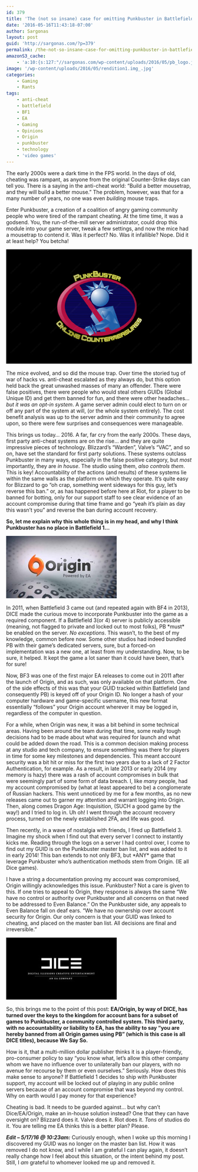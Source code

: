 ```yaml
---
id: 379
title: 'The (not so insane) case for omitting Punkbuster in Battlefield 1'
date: '2016-05-16T11:43:18-07:00'
author: Sargonas
layout: post
guid: 'http://sargonas.com/?p=379'
permalink: /the-not-so-insane-case-for-omitting-punkbuster-in-battlefield-1/
amazonS3_cache:
    - 'a:10:{s:127:"//sargonas.com/wp-content/uploads/2016/05/pb_logo.jpg.001df605df50c667e70c4a0ffad2d609.jpg.3f648d6a10f78a71f65f28fe881890b3.jpg";a:2:{s:2:"id";i:385;s:11:"source_type";s:13:"media-library";}s:167:"//sargonas-net.s3.us-west-2.amazonaws.com/sargonas.com/wp-content/uploads/2016/05/pb_logo.jpg.001df605df50c667e70c4a0ffad2d609.jpg.3f648d6a10f78a71f65f28fe881890b3.jpg";a:2:{s:2:"id";i:385;s:11:"source_type";s:13:"media-library";}s:60:"//sargonas.com/wp-content/uploads/2016/05/ea-origin-logo.jpg";a:2:{s:2:"id";i:387;s:11:"source_type";s:13:"media-library";}s:68:"//sargonas.com/wp-content/uploads/2016/05/ea-origin-logo-300x169.jpg";a:2:{s:2:"id";i:387;s:11:"source_type";s:13:"media-library";}s:100:"//sargonas-net.s3.us-west-2.amazonaws.com/sargonas.com/wp-content/uploads/2016/05/ea-origin-logo.jpg";a:2:{s:2:"id";i:387;s:11:"source_type";s:13:"media-library";}s:108:"//sargonas-net.s3.us-west-2.amazonaws.com/sargonas.com/wp-content/uploads/2016/05/ea-origin-logo-300x169.jpg";a:2:{s:2:"id";i:387;s:11:"source_type";s:13:"media-library";}s:64:"//sargonas.com/wp-content/uploads/2016/05/DICE_EA_Logo_Black.jpg";a:2:{s:2:"id";i:388;s:11:"source_type";s:13:"media-library";}s:72:"//sargonas.com/wp-content/uploads/2016/05/DICE_EA_Logo_Black-300x168.jpg";a:2:{s:2:"id";i:388;s:11:"source_type";s:13:"media-library";}s:104:"//sargonas-net.s3.us-west-2.amazonaws.com/sargonas.com/wp-content/uploads/2016/05/DICE_EA_Logo_Black.jpg";a:2:{s:2:"id";i:388;s:11:"source_type";s:13:"media-library";}s:112:"//sargonas-net.s3.us-west-2.amazonaws.com/sargonas.com/wp-content/uploads/2016/05/DICE_EA_Logo_Black-300x168.jpg";a:2:{s:2:"id";i:388;s:11:"source_type";s:13:"media-library";}}'
image: '/wp-content/uploads/2016/05/rendition1.img_.jpg'
categories:
    - Gaming
    - Rants
tags:
    - anti-cheat
    - battlefield
    - BF1
    - EA
    - Gaming
    - Opinions
    - Origin
    - punkbuster
    - technology
    - 'video games'
---
```


The early 2000s were a dark time in the FPS world. In the days of old, cheating was rampant, as anyone from the original Counter-Strike days can tell you. There is a saying in the anti-cheat world: “Build a better mousetrap, and they will build a better mouse.” The problem, however, was that for a many number of years, no one was even *building* mouse traps.

Enter Punkbuster, a creation of a coalition of angry gaming community people who were tired of the rampant cheating. At the time time, it was a godsend. You, the run-of-the-mill server administrator, could drop this module into your game server, tweak a few settings, and now the mice had a mousetrap to contend it. Was it perfect? No. Was it infallible? Nope. Did it at least help? You betcha!

[![pb_logo.jpg.001df605df50c667e70c4a0ffad2d609.jpg.3f648d6a10f78a71f65f28fe881890b3](/wp-content/uploads/2016/05/pb_logo.jpg.001df605df50c667e70c4a0ffad2d609.jpg.3f648d6a10f78a71f65f28fe881890b3.jpg)](/wp-content/uploads/2016/05/pb_logo.jpg.001df605df50c667e70c4a0ffad2d609.jpg.3f648d6a10f78a71f65f28fe881890b3.jpg)

The mice evolved, and so did the mouse trap. Over time the storied tug of war of hacks vs. anti-cheat escalated as they always do, but this option held back the great unwashed masses of many an offender. There were false positives, there were people who would steal others GUIDs (Global Unique ID) and get them banned for fun, and there were other headaches… *but it was an* *opt-in system*. A game server admin could elect to turn on or off any part of the system at will, (or the whole system entirely). The cost benefit analysis was up to the server admin and their community to agree upon, so there were few surprises and consequences were manageable.

This brings us today… 2016. A far, far cry from the early 2000s. These days, first party anti-cheat systems are on the rise… and they are quite impressive pieces of technology. Blizzard’s “Warden”, Valve’s “VAC”, and so on, have set the standard for first party solutions. These systems outclass Punkbuster in many ways, especially in the false positive category, but *most* importantly, they are *in house*. The studio using them, *also controls them*. This is key! Accountability of the actions (and results) of these systems lie within the same walls as the platform on which they operate. It’s quite easy for Blizzard to go “oh crap, something went sideways for this guy, let’s reverse this ban.” or, as has happened before here at Riot, for a player to be banned for botting, only for our support staff to see clear evidence of an account compromise during that time frame and go “yeah it’s plain as day this wasn’t you” and reverse the ban during account recovery.

**So, let me explain why this whole thing is in my head, and why I think Punkbuster has no place in Battlefield 1…**

[![ea-origin-logo](/wp-content/uploads/2016/05/ea-origin-logo-300x169.jpg)](/wp-content/uploads/2016/05/ea-origin-logo.jpg)

In 2011, when Battlefield 3 came out (and repeated again with BF4 in 2013), DICE made the curious move to incorporate Punkbuster into the game as a required component. If a Battlefield 3(or 4) server is publicly accessible (meaning, not flagged to private and locked out to most folks), PB \*must\* be enabled on the server. *No exceptions*. This wasn’t, to the best of my knowledge, common before now. Some other studios had indeed bundled PB with their game’s dedicated servers, sure, but a forced-on implementation was a new one, at least from my understanding. Now, to be sure, it helped. It kept the game a lot saner than it could have been, that’s for sure!

Now, BF3 was one of the first major EA releases to come out in 2011 after the launch of Origin, and as such, was only available on that platform. One of the side effects of this was that your GUID tracked within Battlefield (and consequently PB) is keyed off of your Origin ID. No longer a hash of your computer hardware and game-specific username, this new format essentially “follows” your Origin account wherever it may be logged in, regardless of the computer in question.

For a while, when Origin was new, it was a bit behind in some technical areas. Having been around the team during that time, some really tough decisions had to be made about what was required for launch and what could be added down the road. This is a common decision making process at any studio and tech company, to ensure something was there for players in time for some key milestones and dependencies. This meant account security was a bit hit or miss for the first two years due to a lack of 2 Factor Authentication, for example. As a result, in late 2013 or early 2014 (my memory is hazy) there was a rash of account compromises in bulk that were seemingly part of some form of data breach. I, like *many* people, had my account compromised by (what at least appeared to be) a conglomerate of Russian hackers. This went unnoticed by me for a few months, as no new releases came out to garner my attention and warrant logging into Origin. Then, along comes Dragon Age: Inquisition, (SUCH a good game by the way!) and I tried to log in. Uh oh! I went through the account recovery process, turned on the newly established 2FA, and life was good.

Then recently, in a wave of nostalgia with friends, I fired up Battlefield 3. Imagine my shock when I find out that every server I connect to instantly kicks me. Reading through the logs on a server I had control over, I come to find out my GUID is on the Punkbuster master ban list, and was added to it in early 2014! This ban extends to not only BF3, but \*ANY\* game that leverage Punkbuster who’s authentication methods stem from Origin. (IE all Dice games).

I have a string a documentation proving my account was compromised, Origin willingly acknowledges this issue. Punkbuster? Not a care is given to this. If one tries to appeal to Origin, they response is always the same “We have no control or authority over Punkbuster and all concerns on that need to be addressed to Even Balance.” On the Punkbuster side, any appeals to Even Balance fall on deaf ears. “We have no ownership over account security for Origin. Our only concern is that your GUID was linked to cheating, and placed on the master ban list. All decisions are final and irreversible.”

[![DICE_EA_Logo_Black](/wp-content/uploads/2016/05/DICE_EA_Logo_Black-300x168.jpg)](/wp-content/uploads/2016/05/DICE_EA_Logo_Black.jpg)

So, this brings me to the point of this post: **EA/Origin, by way of DICE, has turned over the keys to the kingdom for account bans for a subset of games to Punkbuster, a community controlled system. This third party, with no accountability or liability to EA, has the ability to say “you are hereby banned from all Origin games using PB” (which is this case is all DICE titles), because We Say So.**

How is it, that a multi-million dollar publisher thinks it is a player-friendly, pro-consumer policy to say “you know what, let’s allow this other company whom we have no influence over to unilaterally ban our players, with no avenue for recourse by them or even ourselves.” Seriously. How does this make sense to anyone? If Battlefield 1 decides to ship with Punkbuster support, my account will be locked out of playing in any public online servers because of an account compromise that was beyond my control. Why on earth would I pay money for that experience?

Cheating is bad. It needs to be guarded against… but why can’t Dice/EA/Origin, make an in-house solution instead? One that they can have oversight on? Blizzard does it. Valve does it. Riot does it. *Tons* of studios do it. You are telling me EA thinks this is a better plan? Please.

***Edit – 5/17/16 @ 10:23am:*** Curiously enough, when I woke up this morning I discovered my GUID was no longer on the master ban list. How it was removed I do not know, and I while I am grateful I can play again, it doesn’t really change how I feel about this situation, or the intent behind my post. Still, I *am* grateful to whomever looked me up and removed it.